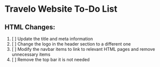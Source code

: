 # Travelo Website To-Do List

## HTML Changes:
1. [ ] Update the title and meta information
2. [ ] Change the logo in the header section to a different one
3. [ ] Modify the navbar items to link to relevant HTML pages and remove unnecessary items
4. [ ] Remove the top bar it is not needed
